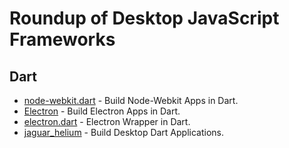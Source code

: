 # Roundup of Desktop JavaScript Frameworks
## Dart
* [node-webkit.dart](https://github.com/luizmineo/node-webkit.dart) - Build Node-Webkit Apps in Dart.
* [Electron](https://github.com/rwl/electron) - Build Electron Apps in Dart.
* [electron.dart](https://github.com/electron-dart/electron.dart) - Electron Wrapper in Dart.
* [jaguar_helium](https://github.com/desktop-dart/jaguar_helium) - Build Desktop Dart Applications.
